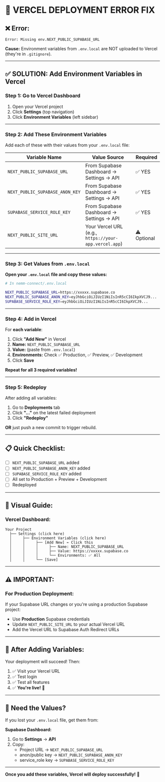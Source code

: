 # 🚀 VERCEL DEPLOYMENT ERROR FIX

## ❌ **Error:**

```
Error: Missing env.NEXT_PUBLIC_SUPABASE_URL
```

**Cause:** Environment variables from `.env.local` are NOT uploaded to Vercel (they're in `.gitignore`).

---

## ✅ **SOLUTION: Add Environment Variables in Vercel**

### **Step 1: Go to Vercel Dashboard**

1. Open your Vercel project
2. Click **Settings** (top navigation)
3. Click **Environment Variables** (left sidebar)

---

### **Step 2: Add These Environment Variables**

Add each of these with their values from your `.env.local` file:

| Variable Name | Value Source | Required |
|--------------|--------------|----------|
| `NEXT_PUBLIC_SUPABASE_URL` | From Supabase Dashboard → Settings → API | ✅ YES |
| `NEXT_PUBLIC_SUPABASE_ANON_KEY` | From Supabase Dashboard → Settings → API | ✅ YES |
| `SUPABASE_SERVICE_ROLE_KEY` | From Supabase Dashboard → Settings → API | ✅ YES |
| `NEXT_PUBLIC_SITE_URL` | Your Vercel URL (e.g., `https://your-app.vercel.app`) | ⚠️ Optional |

---

### **Step 3: Get Values from `.env.local`**

**Open your `.env.local` file and copy these values:**

```bash
# In nemm-connect/.env.local

NEXT_PUBLIC_SUPABASE_URL=https://xxxxx.supabase.co
NEXT_PUBLIC_SUPABASE_ANON_KEY=eyJhbGciOiJIUzI1NiIsInR5cCI6IkpXVCJ9...
SUPABASE_SERVICE_ROLE_KEY=eyJhbGciOiJIUzI1NiIsInR5cCI6IkpXVCJ9...
```

---

### **Step 4: Add in Vercel**

For **each variable**:

1. Click **"Add New"** in Vercel
2. **Name:** `NEXT_PUBLIC_SUPABASE_URL`
3. **Value:** (paste from `.env.local`)
4. **Environments:** Check ✅ Production, ✅ Preview, ✅ Development
5. Click **Save**

**Repeat for all 3 required variables!**

---

### **Step 5: Redeploy**

After adding all variables:

1. Go to **Deployments** tab
2. Click **"..."** on the latest failed deployment
3. Click **"Redeploy"**

**OR** just push a new commit to trigger rebuild.

---

## 📋 **Quick Checklist:**

- [ ] `NEXT_PUBLIC_SUPABASE_URL` added
- [ ] `NEXT_PUBLIC_SUPABASE_ANON_KEY` added
- [ ] `SUPABASE_SERVICE_ROLE_KEY` added
- [ ] All set to Production + Preview + Development
- [ ] Redeployed

---

## 🎯 **Visual Guide:**

### **Vercel Dashboard:**
```
Your Project
  ├── Settings (click here)
  │     ├── Environment Variables (click here)
  │     │     ├── [Add New] ← Click this
  │     │     │     ├── Name: NEXT_PUBLIC_SUPABASE_URL
  │     │     │     ├── Value: https://xxxxx.supabase.co
  │     │     │     └── Environments: ✅ All
  │     │     └── [Save]
```

---

## ⚠️ **IMPORTANT:**

### **For Production Deployment:**

If your Supabase URL changes or you're using a production Supabase project:
- Use **Production** Supabase credentials
- Update `NEXT_PUBLIC_SITE_URL` to your actual Vercel URL
- Add the Vercel URL to Supabase Auth Redirect URLs

---

## 🚀 **After Adding Variables:**

Your deployment will succeed! Then:

1. ✅ Visit your Vercel URL
2. ✅ Test login
3. ✅ Test all features
4. ✅ **You're live!** 🎉

---

## 📝 **Need the Values?**

If you lost your `.env.local` file, get them from:

**Supabase Dashboard:**
1. Go to **Settings** → **API**
2. Copy:
   - Project URL → `NEXT_PUBLIC_SUPABASE_URL`
   - anon/public key → `NEXT_PUBLIC_SUPABASE_ANON_KEY`
   - service_role key → `SUPABASE_SERVICE_ROLE_KEY`

---

**Once you add these variables, Vercel will deploy successfully!** 🚀

